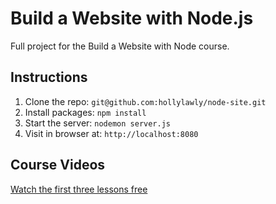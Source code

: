 # Build a Website with Node.js

Full project for the Build a Website with Node course. 

## Instructions

1. Clone the repo: `git@github.com:hollylawly/node-site.git`
2. Install packages: `npm install`
3. Start the server: `nodemon server.js`
4. Visit in browser at: `http://localhost:8080`

## Course Videos

[Watch the first three lessons free](https://school.scotch.io/create-a-node-website)
